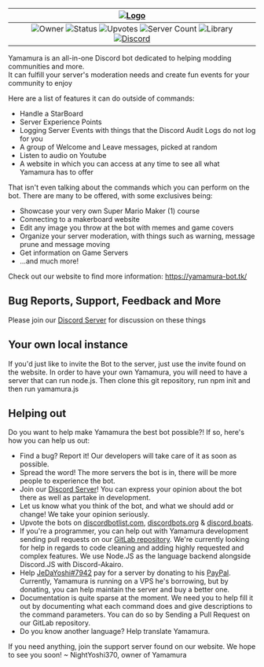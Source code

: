 |                                                                                                                                                                                                                                                                        [![Logo](https://yamamura-bot.tk/logo.png "Yamamura")](https://yamamura-bot.tk)                                                                                                                                                                                                                                                                                     |
|:------------------------------------------------------------------------------------------------------------------------------------------------------------------------------------------------------------------------------------------------------------------------------------------------------------------------------------------------------------------------------------------------------------------------------------------------------------------------------------------------------------------------------------------------------------------------------------------------------------------------------------------:|
|![Owner](https://discordbots.org/api/widget/owner/421158339129638933.svg "NightYoshi370 - Yamamura Owner") ![Status](https://discordbots.org/api/widget/status/421158339129638933.svg "Bot Status") ![Upvotes](https://discordbots.org/api/widget/upvotes/421158339129638933.svg "Bot Upvotes") ![Server Count](https://discordbots.org/api/widget/servers/421158339129638933.svg "The amount of servers the bot is in") ![Library](https://discordbots.org/api/widget/lib/421158339129638933.svg "The language the bot is coded in") [![Discord](https://img.shields.io/discord/484464227067887645.svg "Chat")](https://discord.gg/vbYZCRZ)|

Yamamura is an all-in-one Discord bot dedicated to helping modding communities and more.   
It can fulfill your server's moderation needs and create fun events for your community to enjoy

Here are a list of features it can do outside of commands:

- Handle a StarBoard
- Server Experience Points
- Logging Server Events with things that the Discord Audit Logs do not log for you
- A group of Welcome and Leave messages, picked at random
- Listen to audio on Youtube
- A website in which you can access at any time to see all what Yamamura has to offer

That isn't even talking about the commands which you can perform on the bot. There are many to be offered, with some exclusives being:

- Showcase your very own Super Mario Maker (1) course
- Connecting to a makerboard website
- Edit any image you throw at the bot with memes and game covers
- Organize your server moderation, with things such as warning, message prune and message moving
- Get information on Game Servers
- ...and much more!

Check out our website to find more information: https://yamamura-bot.tk/

## Bug Reports, Support, Feedback and More

Please join our [Discord Server](https://discord.gg/vbYZCRZ) for discussion on these things

## Your own local instance

If you'd just like to invite the Bot to the server, just use the invite found on the website.
In order to have your own Yamamura, you will need to have a server that can run node.js. Then clone this git repository, run npm init and then run yamamura.js

## Helping out

Do you want to help make Yamamura the best bot possible?!
If so, here's how you can help us out:

- Find a bug? Report it! Our developers will take care of it as soon as possible.
- Spread the word! The more servers the bot is in, there will be more people to experience the bot.
- Join our [Discord Server](https://discord.gg/vbYZCRZ)! You can express your opinion about the bot there as well as partake in development.
- Let us know what you think of the bot, and what we should add or change! We take your opinion seriously.
- Upvote the bots on [discordbotlist.com](https://discordbotlist.com/bots/421158339129638933), [discordbots.org](https://discordbots.org/bot/421158339129638933) & [discord.boats](https://discord.boats/bot/421158339129638933).
- If you're a programmer, you can help out with Yamamura development sending pull requests on our [GitLab repository](https://gitlab.com/Samplasion/yamamura-discord-bot). We're currently looking for help in regards to code cleaning and adding highly requested and complex features. We use Node.JS as the language backend alongside Discord.JS with Discord-Akairo.
- Help [JeDaYoshi#7942](https://jedayoshi.com) pay for a server by donating to his [PayPal](https://paypal.me/Naydire). Currently, Yamamura is running on a VPS he's borrowing, but by donating, you can help maintain the server and buy a better one.
- Documentation is quite sparse at the moment. We need you to help fill it out by documenting what each command does and give descriptions to the command parameters. You can do so by Sending a Pull Request on our GitLab repository.
- Do you know another language? Help translate Yamamura.

If you need anything, join the support server found on our website. We hope to see you soon!
~ NightYoshi370, owner of Yamamura